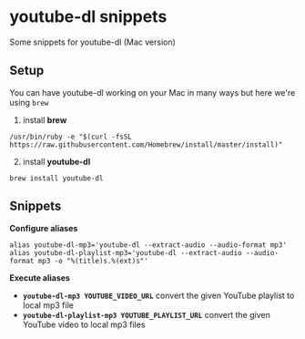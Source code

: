 # youtube-dl snippets
Some snippets for youtube-dl (Mac version)

## Setup

You can have youtube-dl working on your Mac in many ways but here we're using `brew`

1. install **brew**

`/usr/bin/ruby -e "$(curl -fsSL https://raw.githubusercontent.com/Homebrew/install/master/install)"`

2. install **youtube-dl**

`brew install youtube-dl`

## Snippets

**Configure aliases**

```
alias youtube-dl-mp3='youtube-dl --extract-audio --audio-format mp3'
alias youtube-dl-playlist-mp3='youtube-dl --extract-audio --audio-format mp3 -o "%(title)s.%(ext)s"'
```

**Execute aliases**

- **`youtube-dl-mp3 YOUTUBE_VIDEO_URL`** 
convert the given YouTube playlist to local mp3 file 
- **`youtube-dl-playlist-mp3 YOUTUBE_PLAYLIST_URL`**
convert the given YouTube video to local mp3 files
